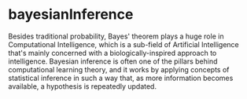 # bayesianInference

Besides traditional probability, Bayes' theorem plays a huge role in Computational Intelligence, which is a sub-field of Artificial Intelligence that's mainly concerned with a biologically-inspired approach to intelligence. Bayesian inference is often one of the pillars behind computational learning theory, and it works by applying concepts of statistical inference in such a way that, as more information becomes available, a hypothesis is repeatedly updated.
